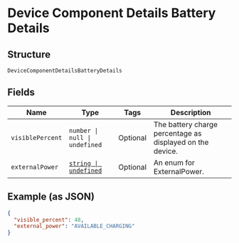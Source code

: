 
# Device Component Details Battery Details

## Structure

`DeviceComponentDetailsBatteryDetails`

## Fields

| Name | Type | Tags | Description |
|  --- | --- | --- | --- |
| `visiblePercent` | `number \| null \| undefined` | Optional | The battery charge percentage as displayed on the device. |
| `externalPower` | [`string \| undefined`](../../doc/models/device-component-details-external-power.md) | Optional | An enum for ExternalPower. |

## Example (as JSON)

```json
{
  "visible_percent": 48,
  "external_power": "AVAILABLE_CHARGING"
}
```

